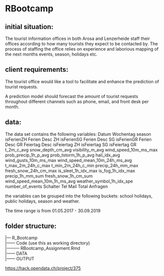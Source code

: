# RBootcamp

## initial situation:

The tourist information offices in both Arosa and Lenzerheide staff their offices according to how many tourists they expect to be contacted by. The process of staffing the office relies on experience and laborious mapping of the next months events, season, holidays etc.

## client requirements:

The tourist office would like a tool to facilitate and enhance the prediction of tourist requests.

A prediction model should forecast the amount of tourist requests throughout different channels such as phone, email, and front desk per month. 

## data: 

The data set contains the following variables:
Datum	Wochentag	season	isFerienZH	Ferien Desc ZH	isFerienSG	Ferien Desc SG	isFerienGR	Ferien Desc GR	Feiertag Desc	isFeiertag ZH	isFeiertag SG	isFeiertag GR	t_2m_c_avg	snow_depth_cm_avg	visibility_m_avg	wind_speed_10m_ms_max	prob_precip_1h_p_avg	prob_tstorm_1h_p_avg	hail_idx_avg	wind_gusts_10m_ms_max	wind_speed_mean_10m_24h_ms_avg	t_max_2m_24h_c_max	t_min_2m_24h_c_min	precip_24h_mm_max	fresh_snow_24h_cm_max	is_sleet_1h_idx_max	is_fog_1h_idx_max	precip_1h_mm_sum	fresh_snow_1h_cm_sum	wind_speed_mean_10m_1h_ms_avg	weather_symbol_1h_idx_spe	number_of_events	Schalter	Tel	Mail	Total Anfragen

the variables can be grouped into the following buckets: school holidays, public holidays, season and weather. 

The time range is from 01.05.2017 - 30.09.2019

## folder structure:

|— R_Bootcamp <br />
|—— Code (use this as working directory) <br />
|——— RBootcamp_Assignment.Rmd <br />
|—— DATA <br />
|—— OUTPUT <br />

 
 
https://hack.opendata.ch/project/375
